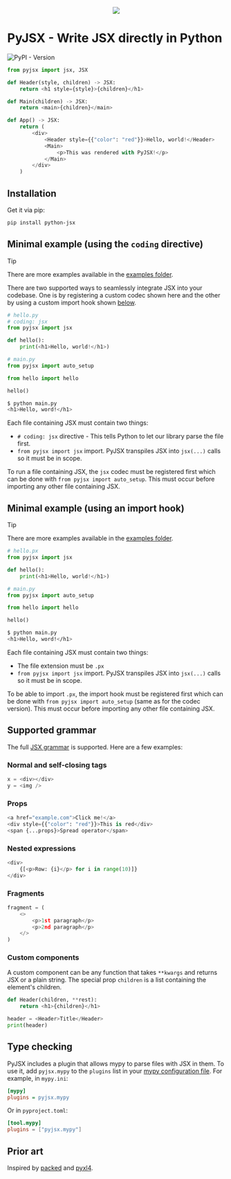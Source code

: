 <p align="center">
  <img src="logo_bungee_tint.svg" />
</p>

# PyJSX - Write JSX directly in Python
![PyPI - Version](https://img.shields.io/pypi/v/python-jsx)

```python
from pyjsx import jsx, JSX

def Header(style, children) -> JSX:
    return <h1 style={style}>{children}</h1>

def Main(children) -> JSX:
    return <main>{children}</main>

def App() -> JSX:
    return (
        <div>
            <Header style={{"color": "red"}}>Hello, world!</Header>
            <Main>
                <p>This was rendered with PyJSX!</p>
            </Main>
        </div>
    )
```

## Installation

Get it via pip:

```sh
pip install python-jsx
```

## Minimal example (using the `coding` directive)

> [!TIP]
> There are more examples available in the [examples folder](examples).

There are two supported ways to seamlessly integrate JSX into your codebase.
One is by registering a custom codec shown here and the other by using a custom import hook shown [below](#minimal-example-using-an-import-hook).

```python
# hello.py
# coding: jsx
from pyjsx import jsx

def hello():
    print(<h1>Hello, world!</h1>)
```

```python
# main.py
from pyjsx import auto_setup

from hello import hello

hello()
```

```sh
$ python main.py
<h1>Hello, word!</h1>
```

Each file containing JSX must contain two things:

- `# coding: jsx` directive - This tells Python to let our library parse the
  file first.
- `from pyjsx import jsx` import. PyJSX transpiles JSX into `jsx(...)` calls so
  it must be in scope.

To run a file containing JSX, the `jsx` codec must be registered first which can
be done with `from pyjsx import auto_setup`. This must occur before importing
any other file containing JSX.

## Minimal example (using an import hook)

> [!TIP]
> There are more examples available in the [examples folder](examples).

```python
# hello.px
from pyjsx import jsx

def hello():
    print(<h1>Hello, world!</h1>)
```

```python
# main.py
from pyjsx import auto_setup

from hello import hello

hello()
```

```sh
$ python main.py
<h1>Hello, word!</h1>
```

Each file containing JSX must contain two things:

- The file extension must be `.px`
- `from pyjsx import jsx` import. PyJSX transpiles JSX into `jsx(...)` calls so
  it must be in scope.

To be able to import `.px`, the import hook must be registered first which can
be done with `from pyjsx import auto_setup` (same as for the codec version). This must occur before importing any other file containing JSX.

## Supported grammar

The full [JSX grammar](https://facebook.github.io/jsx/) is supported.
Here are a few examples:

### Normal and self-closing tags

```python
x = <div></div>
y = <img />
```

### Props

```python
<a href="example.com">Click me!</a>
<div style={{"color": "red"}}>This is red</div>
<span {...props}>Spread operator</span>
```

### Nested expressions

```python
<div>
    {[<p>Row: {i}</p> for i in range(10)]}
</div>
```

### Fragments

```python
fragment = (
    <>
        <p>1st paragraph</p>
        <p>2nd paragraph</p>
    </>
)
```

### Custom components

A custom component can be any function that takes `**kwargs` and
returns JSX or a plain string. The special prop `children` is a list
containing the element's children.

```python
def Header(children, **rest):
    return <h1>{children}</h1>

header = <Header>Title</Header>
print(header)
```

## Type checking

PyJSX includes a plugin that allows mypy to parse files with JSX in them. To
use it, add `pyjsx.mypy` to the `plugins` list in your [mypy configuration
file][mypy]. For example, in `mypy.ini`:

```ini
[mypy]
plugins = pyjsx.mypy
```

Or in `pyproject.toml`:

```toml
[tool.mypy]
plugins = ["pyjsx.mypy"]
```

[mypy]: https://mypy.readthedocs.io/en/stable/config_file.html

## Prior art

Inspired by [packed](https://github.com/michaeljones/packed) and
[pyxl4](https://github.com/pyxl4/pyxl4).
